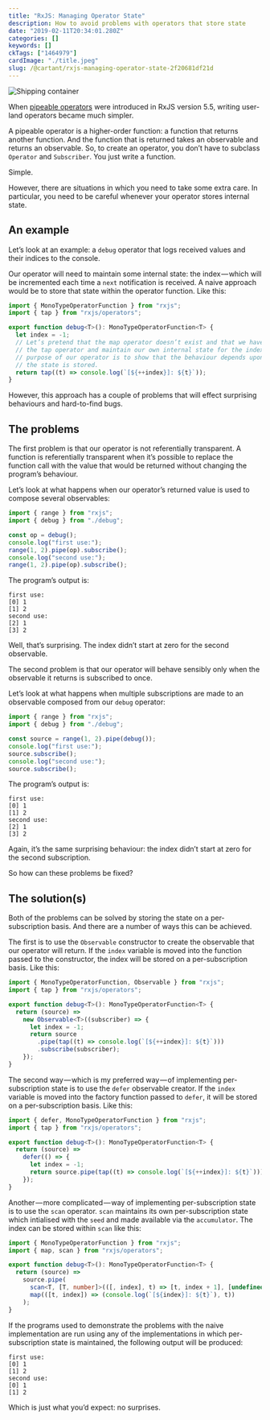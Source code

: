 ```yaml
---
title: "RxJS: Managing Operator State"
description: How to avoid problems with operators that store state
date: "2019-02-11T20:34:01.280Z"
categories: []
keywords: []
ckTags: ["1464979"]
cardImage: "./title.jpeg"
slug: /@cartant/rxjs-managing-operator-state-2f20681df21d
---
```


![Shipping container](title.jpeg "Photo by Victoire Joncheray on Unsplash")

When [pipeable operators](/understanding-lettable-operators/) were introduced in RxJS version 5.5, writing user-land operators became much simpler.

A pipeable operator is a higher-order function: a function that returns another function. And the function that is returned takes an observable and returns an observable. So, to create an operator, you don’t have to subclass `Operator` and `Subscriber`. You just write a function.

Simple.

However, there are situations in which you need to take some extra care. In particular, you need to be careful whenever your operator stores internal state.

## An example

Let’s look at an example: a `debug` operator that logs received values and their indices to the console.

Our operator will need to maintain some internal state: the index — which will be incremented each time a `next` notification is received. A naive approach would be to store that state within the operator function. Like this:

```ts
import { MonoTypeOperatorFunction } from "rxjs";
import { tap } from "rxjs/operators";

export function debug<T>(): MonoTypeOperatorFunction<T> {
  let index = -1;
  // Let’s pretend that the map operator doesn’t exist and that we have to use
  // the tap operator and maintain our own internal state for the index, as the
  // purpose of our operator is to show that the behaviour depends upon where
  // the state is stored.
  return tap((t) => console.log(`[${++index}]: ${t}`));
}
```

However, this approach has a couple of problems that will effect surprising behaviours and hard-to-find bugs.

## The problems

The first problem is that our operator is not referentially transparent. A function is referentially transparent when it’s possible to replace the function call with the value that would be returned without changing the program’s behaviour.

Let’s look at what happens when our operator’s returned value is used to compose several observables:

```ts
import { range } from "rxjs";
import { debug } from "./debug";

const op = debug();
console.log("first use:");
range(1, 2).pipe(op).subscribe();
console.log("second use:");
range(1, 2).pipe(op).subscribe();
```

The program’s output is:

```text
first use:
[0] 1
[1] 2
second use:
[2] 1
[3] 2
```

Well, that’s surprising. The index didn’t start at zero for the second observable.

The second problem is that our operator will behave sensibly only when the observable it returns is subscribed to once.

Let’s look at what happens when multiple subscriptions are made to an observable composed from our `debug` operator:

```ts
import { range } from "rxjs";
import { debug } from "./debug";

const source = range(1, 2).pipe(debug());
console.log("first use:");
source.subscribe();
console.log("second use:");
source.subscribe();
```

The program’s output is:

```text
first use:
[0] 1
[1] 2
second use:
[2] 1
[3] 2
```

Again, it’s the same surprising behaviour: the index didn’t start at zero for the second subscription.

So how can these problems be fixed?

## The solution(s)

Both of the problems can be solved by storing the state on a per-subscription basis. And there are a number of ways this can be achieved.

The first is to use the `Observable` constructor to create the observable that our operator will return. If the `index` variable is moved into the function passed to the constructor, the index will be stored on a per-subscription basis. Like this:

```ts
import { MonoTypeOperatorFunction, Observable } from "rxjs";
import { tap } from "rxjs/operators";

export function debug<T>(): MonoTypeOperatorFunction<T> {
  return (source) =>
    new Observable<T>((subscriber) => {
      let index = -1;
      return source
        .pipe(tap((t) => console.log(`[${++index}]: ${t}`)))
        .subscribe(subscriber);
    });
}
```

The second way — which is my preferred way — of implementing per-subscription state is to use the `defer` observable creator. If the `index` variable is moved into the factory function passed to `defer`, it will be stored on a per-subscription basis. Like this:

```ts
import { defer, MonoTypeOperatorFunction } from "rxjs";
import { tap } from "rxjs/operators";

export function debug<T>(): MonoTypeOperatorFunction<T> {
  return (source) =>
    defer(() => {
      let index = -1;
      return source.pipe(tap((t) => console.log(`[${++index}]: ${t}`)));
    });
}
```

Another — more complicated — way of implementing per-subscription state is to use the `scan` operator. `scan` maintains its own per-subscription state which intialised with the `seed` and made available via the `accumulator`. The index can be stored within `scan` like this:

```ts
import { MonoTypeOperatorFunction } from "rxjs";
import { map, scan } from "rxjs/operators";

export function debug<T>(): MonoTypeOperatorFunction<T> {
  return (source) =>
    source.pipe(
      scan<T, [T, number]>(([, index], t) => [t, index + 1], [undefined!, -1]),
      map(([t, index]) => (console.log(`[${index}]: ${t}`), t))
    );
}
```

If the programs used to demonstrate the problems with the naive implementation are run using any of the implementations in which per-subscription state is maintained, the following output will be produced:

```text
first use:
[0] 1
[1] 2
second use:
[0] 1
[1] 2
```

Which is just what you’d expect: no surprises.
